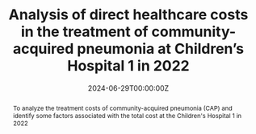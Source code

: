 ---
authors: Nguyen Thi Bich Nga, Ngo Ngoc Quang Minh, Nguyen Phan Thuy Nhien, Ngo Le Lan Uyen, Nguyen Thi Hai Yen, Nguyen Thị Quynh Nga.
date: "2024-06-29T00:00:00Z"
abstract: To analyze the treatment costs of community-acquired pneumonia (CAP) and identify some factors associated with the total cost at the Children's Hospital 1 in 2022
tags:
- Health Economic
title: Analysis of direct healthcare costs in the treatment of community-acquired pneumonia at Children’s Hospital 1 in 2022
url_source: https://tapchiyhocvietnam.vn/index.php/vmj/article/view/10198
---